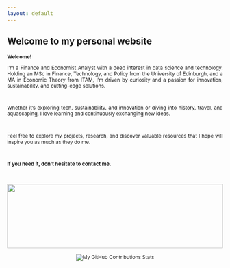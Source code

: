 ```yaml
---
layout: default
---
```


## Welcome to my personal website

<div style="text-align: justify;font-size:smaller;">
<b>Welcome!</b>

I’m a Finance and Economist Analyst with a deep interest in data science and technology. Holding an MSc in Finance, Technology, and Policy from the University of Edinburgh, and a MA in Economic Theory from ITAM, I’m driven by curiosity and a passion for innovation, sustainability, and cutting-edge solutions.

<br>

Whether it’s exploring tech, sustainability, and innovation or diving into history, travel, and aquascaping, I love learning and continuously exchanging new ideas.

<br>

Feel free to explore my projects, research, and discover valuable resources that I hope will inspire you as much as they do me.

<br>

<b>If you need it, don't hesitate to contact me. </b>

<br>

<br>
<div style="text-align: center;">
    <img src="https://github-readme-stats.vercel.app/api?username=GregSom-MSc&show_icons=true&theme=calm&random=1" frameborder="0" scrolling="0" width="100%" height="150px" style="max-width: 600px; margin: auto;"></iframe>
</div>
<br>
<div style="text-align: center;">
    <img src="https://github-readme-stats.vercel.app/api?username=GregSom-MSc&show_icons=true&theme=calm" alt="My GitHub Contributions Stats" style="max-width: 600px; margin: auto;">
</div>
<br>
